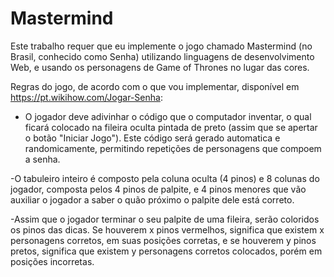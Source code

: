 # Mastermind

Este trabalho requer que eu implemente o jogo chamado Mastermind (no Brasil, conhecido como Senha) utilizando linguagens de desenvolvimento Web, e usando os personagens de Game of Thrones no lugar das cores. 

Regras do jogo, de acordo com o que vou implementar, disponível em https://pt.wikihow.com/Jogar-Senha:

- O jogador deve adivinhar o código que o computador inventar, o qual ficará colocado na fileira oculta pintada de preto (assim que se apertar o botão "Iniciar Jogo"). Este código será gerado automatica e randomicamente, permitindo repetições de personagens que compoem a senha. 

-O tabuleiro inteiro é composto pela coluna oculta (4 pinos) e 8 colunas do jogador, composta pelos 4 pinos de palpite, e 4 pinos menores que vão auxiliar o jogador a saber o quão próximo o palpite dele está correto.

-Assim que o jogador terminar o seu palpite de uma fileira, serão coloridos os pinos das dicas. Se houverem x pinos vermelhos, significa que existem x personagens corretos, em suas posições corretas, e se houverem y pinos pretos, significa que existem y personagens corretos colocados, porém em posições incorretas. 